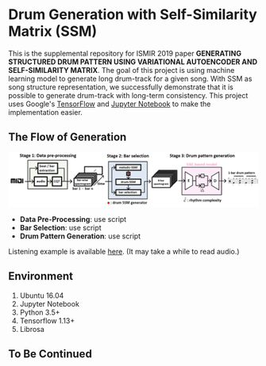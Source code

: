 Drum Generation with Self-Similarity Matrix (SSM)
==================

This is the supplemental repository for ISMIR 2019 paper **GENERATING STRUCTURED DRUM PATTERN USING VARIATIONAL AUTOENCODER AND SELF-SIMILARITY MATRIX**. The goal of this project is using machine learning model to generate long drum-track for a given song.
With SSM as song structure representation, we successfully demonstrate that it is possible to generate drum-track with long-term consistency. This project uses Google's [TensorFlow](https://www.tensorflow.org/ "link") and [Jupyter Notebook](https://github.com/jupyter/notebook "link") to make the implementation easier.

## The Flow of Generation
![Generation Flow](misc/generation_flow.png "Generation Flow")

- **Data Pre-Processing**: use script
- **Bar Selection**: use script
- **Drum Pattern Generation**: use script



Listening example is available [here](https://sma1033.github.io/drum_generation_with_ssm/ "link"). (It may take a while to read audio.)


## Environment
1. Ubuntu 16.04
2. Jupyter Notebook
3. Python 3.5+ 
4. Tensorflow 1.13+
5. Librosa

## To Be Continued